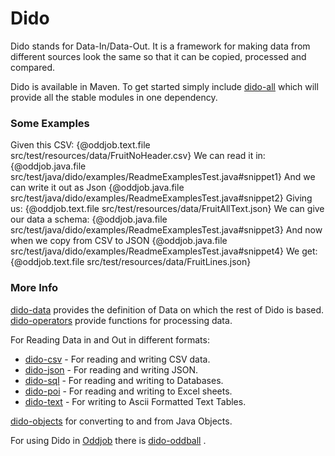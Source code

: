 Dido
====

Dido stands for Data-In/Data-Out. It is a framework for making data from different sources
look the same so that it can be copied, processed and compared.

Dido is available in Maven. To get started simply include [dido-all](https://mvnrepository.com/artifact/uk.co.rgordon/dido-all)
which will provide all the stable modules in one dependency.

### Some Examples

Given this CSV:
{@oddjob.text.file  src/test/resources/data/FruitNoHeader.csv}
We can read it in:
{@oddjob.java.file src/test/java/dido/examples/ReadmeExamplesTest.java#snippet1}
And we can write it out as Json
{@oddjob.java.file src/test/java/dido/examples/ReadmeExamplesTest.java#snippet2}
Giving us:
{@oddjob.text.file src/test/resources/data/FruitAllText.json}
We can give our data a schema:
{@oddjob.java.file src/test/java/dido/examples/ReadmeExamplesTest.java#snippet3}
And now when we copy from CSV to JSON
{@oddjob.java.file src/test/java/dido/examples/ReadmeExamplesTest.java#snippet4}
We get:
{@oddjob.text.file src/test/resources/data/FruitLines.json}


### More Info

[dido-data](docs/DIDO-DATA.md) provides the definition of Data on which the rest of Dido is based.
[dido-operators](docs/DIDO-OPERATORS.md) provide functions for processing data.

For Reading Data in and Out in different formats: 
 - [dido-csv](docs/DIDO-CSV.md) - For reading and writing CSV data.  
 - [dido-json](docs/DIDO-JSON.md) - For reading and writing JSON. 
 - [dido-sql](docs/DIDO-SQL.md) - For reading and writing to Databases.
 - [dido-poi](docs/DIDO-POI.md) - For reading and writing to Excel sheets.
 - [dido-text](docs/DIDO-TEXT.md) - For writing to Ascii Formatted Text Tables.

[dido-objects](docs/DIDO-OBJECTS.md) for converting to and from Java Objects.

For using Dido in [Oddjob](http://rgordon.co.uk/oddjob) there is [dido-oddball](docs/DIDO-ODDBALL.md) .


